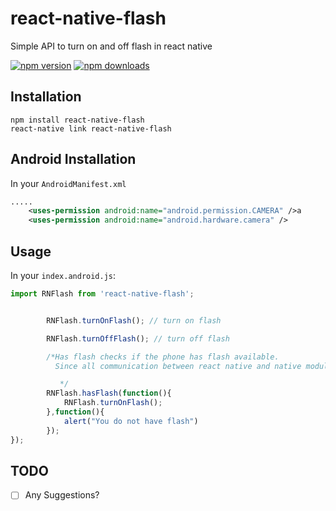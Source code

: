 # react-native-flash

Simple API to turn on and off flash in react native

[![npm version](https://img.shields.io/npm/v/react-native-flash.svg?style=flat-square)](https://www.npmjs.com/package/react-native-flash)
[![npm downloads](https://img.shields.io/npm/dm/react-native-flash.svg?style=flat-square)](https://www.npmjs.com/package/react-native-flash)

## Installation

    npm install react-native-flash
    react-native link react-native-flash

## Android Installation

In your `AndroidManifest.xml`

```xml
.....
    <uses-permission android:name="android.permission.CAMERA" />a
    <uses-permission android:name="android.hardware.camera" />
```

## Usage

In your `index.android.js`:

```javascript
import RNFlash from 'react-native-flash';


		RNFlash.turnOnFlash(); // turn on flash

		RNFlash.turnOffFlash(); // turn off flash

		/*Has flash checks if the phone has flash available.
		  Since all communication between react native and native modules is asychrounous, it takes a success callback, and failure callback. atm both callbacks are necessary.

		   */
		RNFlash.hasFlash(function(){
			RNFlash.turnOnFlash();
		},function(){
			alert("You do not have flash")
		});
});
```

## TODO

* [ ] Any Suggestions?
